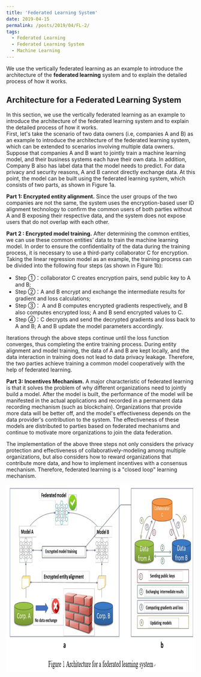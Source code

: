 ```yaml
---
title: 'Federated Learning System'
date: 2019-04-15
permalink: /posts/2019/04/FL-2/
tags:
  - Federated Learning
  - Federated Learning System
  - Machine Learning
---
```

We use the vertically federated learning as an example to introduce the architecture of the **federated learning** system and to explain the detailed process of how it works.

## Architecture for a Federated Learning System
In this section, we use the vertically federated learning as an example to introduce the architecture of the federated learning system and to explain the detailed process of how it works.   
First, let's take the scenario of two data owners (i.e, companies A and B) as an example to introduce the architecture of the federated learning system, which can be extended to scenarios involving multiple data owners. Suppose that companies A and B want to jointly train a machine learning model, and their business systems each have their own data. In addition, Company B also has label data that the model needs to predict. For data privacy and security reasons, A and B cannot directly exchange data. At this point, the model can be built using the federated learning system, which consists of two parts, as shown in Figure 1a.

**Part 1: Encrypted entity alignment.** Since the user groups of the two companies are not the same, the system uses the encryption-based user ID alignment technology to confirm the common users of both parties without A and B exposing their respective data, and the system does not expose users that do not overlap with each other.  

**Part 2 : Encrypted model training.** After determining the common entities, we can use these common entities’ data to train the machine learning model. In order to ensure the confidentiality of the data during the training process, it is necessary to use a third-party collaborator C for encryption. Taking the linear regression model as an example, the training process can be divided into the following four steps (as shown in Figure 1b):  
* Step ①：collaborator C creates encryption pairs, send public key to A and B;   
*	Step ②：A and B encrypt and exchange the intermediate results for gradient and loss calculations;    
*	Step ③： A and B computes encrypted gradients respectively, and B also computes encrypted loss; A and B send encrypted values to C.  
*	Step ④：C decrypts and send the decrypted gradients and loss back to A and B; A and B update the model parameters accordingly.   

Iterations through the above steps continue until the loss function converges, thus completing the entire training process. During entity alignment and model training, the data of A and B are kept locally, and the data interaction in training does not lead to data privacy leakage. Therefore, the two parties achieve training a common model cooperatively with the help of federated learning.   

**Part 3:	Incentives Mechanism.** A major characteristic of federated learning is that it solves the problem of why different organizations need to jointly build a model. After the model is built, the performance of the model will be manifested in the actual applications and recorded in a permanent data recording mechanism (such as blockchain). Organizations that provide more data will be better off, and the model's effectiveness depends on the data provider's contribution to the system. The effectiveness of these models are distributed to parties based on federated mechanisms and continue to motivate more organizations to join the data federation.  

The implementation of the above three steps not only considers the privacy protection and effectiveness of collaboratively-modeling among multiple organizations, but also considers how to reward organizations that contribute more data, and how to implement incentives with a consensus mechanism. Therefore, federated learning is a "closed loop" learning mechanism.

<img src="/images/FL-2-1.png" width="700" height="500" title="FL System"/>

